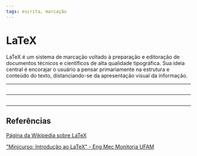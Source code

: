 ```yaml
---
tags: escrita, marcação
---
```


# LaTeX

LaTeX é um sistema de marcação voltado à preparação e editoração de documentos técnicos e científicos de alta qualidade tipográfica. Sua ideia central é encorajar o usuário a pensar primariamente na estrutura e conteúdo do texto, distanciando-se da apresentação visual da informação. 

---

```toc
```

---

##

---

## Referências

[Página da Wikipedia sobre LaTeX](https://pt.wikipedia.org/wiki/LaTeX)

["Minicurso: Introdução ao LaTeX" - Eng Mec Monitoria UFAM](https://www.youtube.com/playlist?list=PLhkywK1lqclluwx_V1jgOESxf1ppXuzAC)